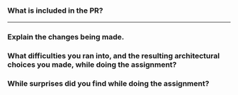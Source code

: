 ### What is included in the PR?

--------------------------------------------------------------------------------
### Explain the changes being made.
### What difficulties you ran into, and the resulting architectural choices you made, while doing the assignment?
### While surprises did you find while doing the assignment?